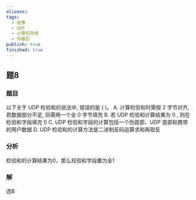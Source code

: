 ```yaml
---
aliases: 
tags:
  - 犹豫
  - UDP
  - 计算机网络
  - 传输层
publish: true
finished: true
---
```

## 题8
### 题目
以下关于 UDP 检验和的说法中, 错误的是 ( )。
A. 计算检验和时需按 2 字节对齐, 若数据部分不足, 则需用一个全 0 字节填充
B. 若 UDP 检验和计算结果为 0 , 则在检验和字段填充 0
C. UDP 检验和字段的计算包括一个伪首部、UDP 首部和携带的用户数据
D. UDP 检验和的计算方法是二进制反码运算求和再取反
### 分析
检验和的计算结果为0，那么校验和字段置为全1 
### 解
选B
